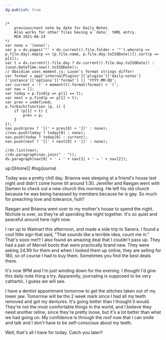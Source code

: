 ```yaml
---
dg-publish: true
---
```

```dataviewjs
/*
    previous/next note by date for Daily Notes
    Also works for other files having a `date:` YAML entry.
    MCH 2021-06-14
*/
var none = '(none)';
var p = dv.pages('"' + dv.current().file.folder + '"').where(p => p.file.day).map(p => [p.file.name, p.file.day.toISODate()]).sort(p => p[1]);
var t = dv.current().file.day ? dv.current().file.day.toISODate() : luxon.DateTime.now().toISODate();
// Obsidian uses moment.js; Luxon’s format strings differ!
var format = app['internalPlugins']['plugins']['daily-notes']['instance']['options']['format'] || 'YYYY-MM-DD';
var current = '(' + moment(t).format(format) + ')';
var nav = [];
var today = p.find(p => p[1] == t);
var next = p.find(p => p[1] > t);
var prev = undefined;
p.forEach(function (p, i) {
    if (p[1] < t) {
        prev = p;
    }
});
nav.push(prev ? '[[' + prev[0] + ']]' : none);
//nav.push(today ? today[0] : none);
nav.push(today ? today[0] : current);
nav.push(next ? '[[' + next[0] + ']]' : none);

//dv.list(nav);
//dv.paragraph(nav.join(" · "));
dv.paragraph(nav[0] + ' ← ' + nav[1] + ' → ' + nav[2]);
```

up:[[Home]]
#log/journal 

Today was a pretty chill day. Brianna was sleeping at a friend's house last night and didn't come home till around 1:30. Jennifer and Raegan went with Damien to check out a new church this morning. He left his old church because he was being harassed by members because he is gay. So much for preaching love and tolerance, huh? 

Raegan and Brianna went over to my mother's house to spend the night. Nichole is over, so they're all spending the night together. It's so quiet and peaceful around here right now. 

I ran up to Walmart this afternoon, and made a side trip to Savers. I found a cool little sign that said, "That sounds like a terrible idea, count me in." That's sooo me!!! I also found an amazing deal that I couldn't pass up. They had a pair of Merrell boots that were practically brand new. They were asking 24.99 for them and when I looked them up online, they are selling for 180, so of course I had to buy them. Sometimes you find the best deals there. 

It's now 9PM and I'm just winding down for the evening. I thought I'd give this daily note thing a try. Apparently, journaling is supposed to be very cathartic. I guess we will see. 

I have a dentist appointment tomorrow to get the stitches taken out of my lower jaw. Tomorrow will be the 2 week mark since I had all my teeth removed and got my dentures. It's going better than I thought it would. They're not the most comfortable things in the world, and I believe they need another reline, since they're pretty loose, but it's a lot better than what we had going on. My confidence is through the roof now that I can smile and talk and I don't have to be self-conscious about my teeth. 

Well, that's all I have for today. Catch you later!!